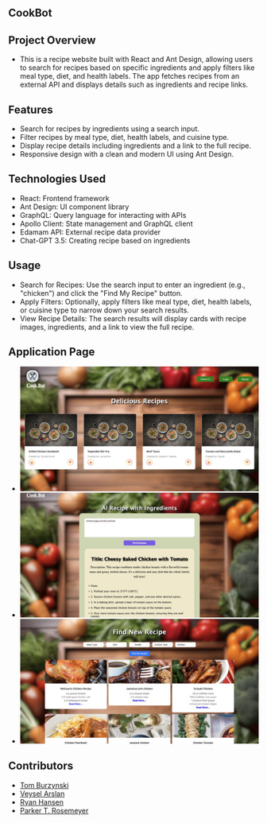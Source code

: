 ## CookBot

## Project Overview
* This is a recipe website built with React and Ant Design, allowing users to search for recipes based on specific ingredients and apply filters like meal type, diet, and health labels. The app fetches recipes from an external API and displays details such as ingredients and recipe links.

## Features
* Search for recipes by ingredients using a search input.
* Filter recipes by meal type, diet, health labels, and cuisine type.
* Display recipe details including ingredients and a link to the full recipe.
* Responsive design with a clean and modern UI using Ant Design.

## Technologies Used
* React: Frontend framework
* Ant Design: UI component library
* GraphQL: Query language for interacting with APIs
* Apollo Client: State management and GraphQL client
* Edamam API: External recipe data provider
* Chat-GPT 3.5: Creating recipe based on ingredients

## Usage
* Search for Recipes: Use the search input to enter an ingredient (e.g., "chicken") and click the "Find My Recipe" button.
* Apply Filters: Optionally, apply filters like meal type, diet, health labels, or cuisine type to narrow down your search results.
* View Recipe Details: The search results will display cards with recipe images, ingredients, and a link to view the full recipe.

## Application Page
* ![Application-1](./client/public/app-ss/1.png)
* ![Application-2](./client/public/app-ss/2.png)
* ![Application-3](./client/public/app-ss/3.png)

## Contributors
* [Tom Burzynski](https://github.com/tburzynski2)
* [Veysel Arslan](https://github.com/veyselarslan12)
* [Ryan Hansen](https://github.com/rhansen27)
* [Parker T. Rosemeyer](https://github.com/parros)


